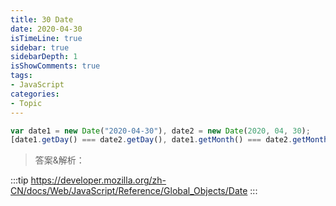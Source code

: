 ```yaml
---
title: 30 Date
date: 2020-04-30
isTimeLine: true
sidebar: true
sidebarDepth: 1
isShowComments: true
tags: 
- JavaScript 
categories:
- Topic
---
```


```js
var date1 = new Date("2020-04-30"), date2 = new Date(2020, 04, 30);
[date1.getDay() === date2.getDay(), date1.getMonth() === date2.getMonth()];
```

> 答案&解析：

:::tip
https://developer.mozilla.org/zh-CN/docs/Web/JavaScript/Reference/Global_Objects/Date
:::